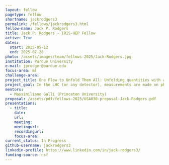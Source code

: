 ```yaml
---
layout: fellow
pagetype: fellow
shortname: jackrodgers3
permalink: /fellows/jackrodgers3.html
fellow-name: Jack P. Rodgers
title: Jack P. Rodgers - IRIS-HEP Fellow
active: True
dates:
  start: 2025-05-12
  end: 2025-07-28
photo: /assets/images/team/fellows-2025/Jack-Rodgers.jpg
institution: Purdue University
e-mail: jprodger@purdue.edu
focus-area: ml
challenge-area:
project_title: One Flow to Unfold Them All: Unfolding quantities with a single normalizing flow
project_goal: In the LHC (or any detector), measurements are made on physical observables by a number of instruments (ECAL, HCAL, etc.) which ultimately have an intrinsic resolution constraint, limiting how well we can extract the true physical observables of our particles. This project attempts to use normalizing flows to transform our detected distributions to the pre-detector (truth) distributions, conditioning on a binary label of representing reco/gen.
mentors:
  - Massimiliano Galli (Princeton University)
proposal: /assets/pdf/fellows-2025/USA030-proposal-Jack-Rodgers.pdf
presentations:
  - title:
    date:
    url:
    meeting:
    meetingurl:
    recordingurl:
    focus-area:
current_status: In Progress
github-username: jackrodgers3
linkedin-profile: https://www.linkedin.com/in/jack-rodgers3/
funding-source: nsf
---
```

